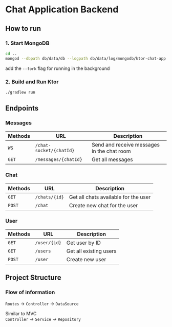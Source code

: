 # Chat Application Backend

## How to run
### 1. Start MongoDB
```zsh
cd ..
mongod --dbpath db/data/db --logpath db/data/log/mongodb/ktor-chat-app.log
```
add the `--fork` flag for running in the background

### 2. Build and Run Ktor
```zsh
./gradlew run
```

## Endpoints
### Messages
| Methods | URL                     | Description                                |
|---------|-------------------------|--------------------------------------------|
| `WS`      | `/chat-socket/{chatId}` | Send and receive messages in the chat room |
| `GET`     | `/messages/{chatId}`    | Get all messages                           |

### Chat
| Methods | URL           | Description                          |
|---------|---------------|--------------------------------------|
| `GET`   | `/chats/{id}` | Get all chats available for the user |
| `POST`  | `/chat`       | Create new chat for the user         |

### User
| Methods | URL          | Description            |
|---------|--------------|------------------------|
| `GET`   | `/user/{id}` | Get user by ID         |
| `GET`   | `/users`     | Get all existing users |
| `POST`  | `/user`      | Create new user        |


## Project Structure

### Flow of information
`Routes` → `Controller` → `DataSource`

Similar to MVC <br>
`Controller` → `Service` → `Repository`